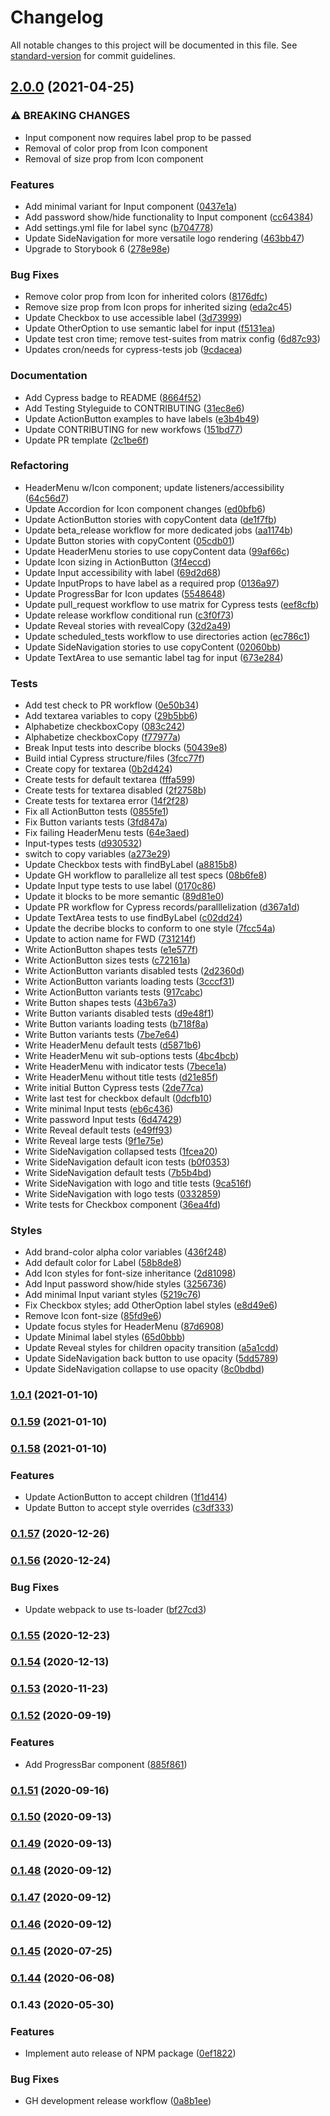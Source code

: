 # Changelog

All notable changes to this project will be documented in this file. See [standard-version](https://github.com/conventional-changelog/standard-version) for commit guidelines.

## [2.0.0](https://github.com/featherweight-design/component-library/compare/@f-design/component-library@1.0.1...@f-design/component-library@2.0.0) (2021-04-25)


### ⚠ BREAKING CHANGES

* Input component now requires label prop to be passed
* Removal of color prop from Icon component
* Removal of size prop from Icon component

### Features

* Add minimal variant for Input component ([0437e1a](https://github.com/featherweight-design/component-library/commit/0437e1a50a0d52a6bbdff87777f2609f4b78dc2a))
* Add password show/hide functionality to Input component ([cc64384](https://github.com/featherweight-design/component-library/commit/cc64384e13dbb8917008432eda582bcd6fd29b8a))
* Add settings.yml file for label sync ([b704778](https://github.com/featherweight-design/component-library/commit/b704778da5500a238975220027d85a122844f1fa))
* Update SideNavigation for more versatile logo rendering ([463bb47](https://github.com/featherweight-design/component-library/commit/463bb47dd4efb1f9f3e2bf67a88f59b066a24822))
* Upgrade to Storybook 6 ([278e98e](https://github.com/featherweight-design/component-library/commit/278e98eedff80341c5654dd3131802abe7c0c3f4))


### Bug Fixes

* Remove color prop from Icon for inherited colors ([8176dfc](https://github.com/featherweight-design/component-library/commit/8176dfc7ddcac36881b5c64e033e6a6de47b0ae8))
* Remove size prop from Icon props for inherited sizing ([eda2c45](https://github.com/featherweight-design/component-library/commit/eda2c45aa857198ca941a41eaf92b02eeb1d39ed))
* Update Checkbox to use accessible label ([3d73999](https://github.com/featherweight-design/component-library/commit/3d739998c69a6fc395e77df00bf8dc5d0e13fcac))
* Update OtherOption to use semantic label for input ([f5131ea](https://github.com/featherweight-design/component-library/commit/f5131ea75285ed7e7b02a78fc5132f7f7a219519))
* Update test cron time; remove test-suites from matrix config ([6d87c93](https://github.com/featherweight-design/component-library/commit/6d87c933d4b48e4c9eb15ac35795962bed488c0f))
* Updates cron/needs for cypress-tests job ([9cdacea](https://github.com/featherweight-design/component-library/commit/9cdacea0d4e6f59e7b1bf5888b38ef9f7e767387))


### Documentation

* Add Cypress badge to README ([8664f52](https://github.com/featherweight-design/component-library/commit/8664f52f26a14a5a7cfce414768e12287307ceb3))
* Add Testing Styleguide to CONTRIBUTING ([31ec8e6](https://github.com/featherweight-design/component-library/commit/31ec8e6e160834ae4f29b817f3561cf9e23ce486))
* Update ActionButton examples to have labels ([e3b4b49](https://github.com/featherweight-design/component-library/commit/e3b4b49b6a8bf239a829ec7e65b20a269c603639))
* Update CONTRIBUTING for new workfows ([151bd77](https://github.com/featherweight-design/component-library/commit/151bd7774f0c77d81b433055064f07ebd1b1ffdd))
* Update PR template ([2c1be6f](https://github.com/featherweight-design/component-library/commit/2c1be6f79349f8095b9298fa833b815fb31a1b20))


### Refactoring

* HeaderMenu w/Icon component; update listeners/accessibility ([64c56d7](https://github.com/featherweight-design/component-library/commit/64c56d741e22bfa9ba292b3e794d7da62f968d73))
* Update Accordion for Icon component changes ([ed0bfb6](https://github.com/featherweight-design/component-library/commit/ed0bfb66c2fbcd7dfb2549158604e8a8fa9ad9ae))
* Update ActionButton stories with copyContent data ([de1f7fb](https://github.com/featherweight-design/component-library/commit/de1f7fbfbb266e4a72066c32933be840f44a1175))
* Update beta_release workflow for more dedicated jobs ([aa1174b](https://github.com/featherweight-design/component-library/commit/aa1174b13b57a6e6cec6f2b3bc91a109b2f7f91c))
* Update Button stories with copyContent ([05cdb01](https://github.com/featherweight-design/component-library/commit/05cdb017701e24bcb1a54674e85d16f6c5078cbb))
* Update HeaderMenu stories to use copyContent data ([99af66c](https://github.com/featherweight-design/component-library/commit/99af66c476096e3d45731f4525afa8776370f92f))
* Update Icon sizing in ActionButton ([3f4eccd](https://github.com/featherweight-design/component-library/commit/3f4eccd86f43edc847d59cb8561c75d4f06eef3a))
* Update Input accessibility with label ([69d2d68](https://github.com/featherweight-design/component-library/commit/69d2d688e9b86b6aac4d7bc0aed7b10c7e9a7ace))
* Update InputProps to have label as a required prop ([0136a97](https://github.com/featherweight-design/component-library/commit/0136a97809d2cb7ea8fd41a6bdbfe20901230b23))
* Update ProgressBar for Icon updates ([5548648](https://github.com/featherweight-design/component-library/commit/554864841651e4672b3a08ec8336f48a3c78a52d))
* Update pull_request workflow to use matrix for Cypress tests ([eef8cfb](https://github.com/featherweight-design/component-library/commit/eef8cfbd0fb476be3ec17818c2b2d2f797c54b76))
* Update release workflow conditional run ([c3f0f73](https://github.com/featherweight-design/component-library/commit/c3f0f73302da11713af5bb8508cdf031aea13960))
* Update Reveal stories with revealCopy ([32d2a49](https://github.com/featherweight-design/component-library/commit/32d2a498172d2336835e82093944c745b04a7b03))
* Update scheduled_tests workflow to use directories action ([ec786c1](https://github.com/featherweight-design/component-library/commit/ec786c1e2935b58466b8f35f5282ed6fffad3f9a))
* Update SideNavigation stories to use copyContent ([02060bb](https://github.com/featherweight-design/component-library/commit/02060bb6c03ac9744a7ca0b295b780eecf215b85))
* Update TextArea to use semantic label tag for input ([673e284](https://github.com/featherweight-design/component-library/commit/673e28411ec32f4349fafcd3460d9dbad9bf6c28))


### Tests

* Add test check to PR workflow ([0e50b34](https://github.com/featherweight-design/component-library/commit/0e50b34a16da399d8585ca103588ea8dbdae2f14))
* Add textarea variables to copy ([29b5bb6](https://github.com/featherweight-design/component-library/commit/29b5bb676fd66f8459abc855618a34340e556c70))
* Alphabetize checkboxCopy ([083c242](https://github.com/featherweight-design/component-library/commit/083c24246ea4a987d7fc5ed6cc2818e0adbdcb16))
* Alphabetize checkboxCopy ([f77977a](https://github.com/featherweight-design/component-library/commit/f77977a65423a27ba676545961cdb73f3096082a))
* Break Input tests into describe blocks ([50439e8](https://github.com/featherweight-design/component-library/commit/50439e8107775f5d521ccad882683412b6912626))
* Build intial Cypress structure/files ([3fcc77f](https://github.com/featherweight-design/component-library/commit/3fcc77fa039ddb4fbdb5ee966a69143a67ec5878))
* Create copy for textarea ([0b2d424](https://github.com/featherweight-design/component-library/commit/0b2d4241aac0b7d9dfcf1ed742062d81e5688f5e))
* Create tests for default textarea ([fffa599](https://github.com/featherweight-design/component-library/commit/fffa5994d7ae70226cd34be6be7a32436d9f87f5))
* Create tests for textarea disabled ([2f2758b](https://github.com/featherweight-design/component-library/commit/2f2758b60b70d4f8e7d5da27d6105fb26b4c3d4c))
* Create tests for textarea error ([14f2f28](https://github.com/featherweight-design/component-library/commit/14f2f281cfa71e0f06cf3f136b4bf3de61c67f6b))
* Fix all ActionButton tests ([0855fe1](https://github.com/featherweight-design/component-library/commit/0855fe171964f990439ed37c961384a83be01d49))
* Fix Button variants tests ([3fd847a](https://github.com/featherweight-design/component-library/commit/3fd847a7ec50af811311ba47bdd86600187d7a90))
* Fix failing HeaderMenu tests ([64e3aed](https://github.com/featherweight-design/component-library/commit/64e3aedc1bb3d6e1df979c17ff4cf370e0a842bc))
* Input-types tests ([d930532](https://github.com/featherweight-design/component-library/commit/d930532c49fd5e50d7d99aa212dad8d3cc947c75))
* switch to copy variables ([a273e29](https://github.com/featherweight-design/component-library/commit/a273e29452a915d2f00991d0905a30a784db626d))
* Update Checkbox tests with findByLabel ([a8815b8](https://github.com/featherweight-design/component-library/commit/a8815b8d2582b9981a759b85b2e3fd90da99032d))
* Update GH workflow to parallelize all test specs ([08b6fe8](https://github.com/featherweight-design/component-library/commit/08b6fe8223d1f72a53c5db906b5de7d12c6c636f))
* Update Input type tests to use label ([0170c86](https://github.com/featherweight-design/component-library/commit/0170c86272d01dd2f258d7ac92d4268091b7964d))
* Update it blocks to be more semantic ([89d81e0](https://github.com/featherweight-design/component-library/commit/89d81e09623c08b4d699f5eaca695b466f8c8a3c))
* Update PR workflow for Cypress records/paralllelization ([d367a1d](https://github.com/featherweight-design/component-library/commit/d367a1dc93c0319dd61c89ad2725d37a1ccac141))
* Update TextArea tests to use findByLabel ([c02dd24](https://github.com/featherweight-design/component-library/commit/c02dd2470021756bf2b6fbe4086f914e62b46837))
* Update the decribe blocks to conform to one style ([7fcc54a](https://github.com/featherweight-design/component-library/commit/7fcc54aa3ef82fa9a5dce7f930a1f0ffe816a3a2))
* Update to action name for FWD ([731214f](https://github.com/featherweight-design/component-library/commit/731214ff913b8acf2203bea9a07db779cac2550a))
* Write ActionButton shapes tests ([e1e577f](https://github.com/featherweight-design/component-library/commit/e1e577ffe669ee68ecea07adb514e0c82337928b))
* Write ActionButton sizes tests ([c72161a](https://github.com/featherweight-design/component-library/commit/c72161a5c6db418c7215e8f5b2c764e40869db05))
* Write ActionButton variants disabled tests ([2d2360d](https://github.com/featherweight-design/component-library/commit/2d2360d478a79c09334407cf47fb472bb2b19f62))
* Write ActionButton variants loading tests ([3cccf31](https://github.com/featherweight-design/component-library/commit/3cccf31262ebd88e045504c10459d37b858fa090))
* Write ActionButton variants tests ([917cabc](https://github.com/featherweight-design/component-library/commit/917cabcb6c678af30ef9c0932576b6c2803b5a08))
* Write Button shapes tests ([43b67a3](https://github.com/featherweight-design/component-library/commit/43b67a36e920ff2211c8afecdeaefce8ec77c60c))
* Write Button variants disabled tests ([d9e48f1](https://github.com/featherweight-design/component-library/commit/d9e48f12a7c69e77619b5214a0eea9802df78f46))
* Write Button variants loading tests ([b718f8a](https://github.com/featherweight-design/component-library/commit/b718f8ab757fc4db2856e5da666bfd4ea0ef2da5))
* Write Button variants tests ([7be7e64](https://github.com/featherweight-design/component-library/commit/7be7e645c2cf514d1e14f71ee218a7808dcdcc92))
* Write HeaderMenu default tests ([d5871b6](https://github.com/featherweight-design/component-library/commit/d5871b60a66f86dc5562ebe114100b47d5b5d28c))
* Write HeaderMenu wit sub-options tests ([4bc4bcb](https://github.com/featherweight-design/component-library/commit/4bc4bcb9f16445483c2e91bdadb15db3d6ed5fb5))
* Write HeaderMenu with indicator tests ([7bece1a](https://github.com/featherweight-design/component-library/commit/7bece1a8204175bff9e2bb185005e0c61cd41c5d))
* Write HeaderMenu without title tests ([d21e85f](https://github.com/featherweight-design/component-library/commit/d21e85f0f6df9ba5db46c49db49ce2a6af923769))
* Write initial Button Cypress tests ([2de77ca](https://github.com/featherweight-design/component-library/commit/2de77caa687857b9866697a844de39723c818576))
* Write last test for checkbox default ([0dcfb10](https://github.com/featherweight-design/component-library/commit/0dcfb107fd9026b245d23149a31ea2b568e8abed))
* Write minimal Input tests ([eb6c436](https://github.com/featherweight-design/component-library/commit/eb6c43663cc5b539e3aecf487a756c422bec55d0))
* Write password Input tests ([6d47429](https://github.com/featherweight-design/component-library/commit/6d47429a324010ef1f7882d9dddb182253d05b83))
* Write Reveal default tests ([e49ff93](https://github.com/featherweight-design/component-library/commit/e49ff935ebf4635bb76446ba15715ef2888cae6a))
* Write Reveal large tests ([9f1e75e](https://github.com/featherweight-design/component-library/commit/9f1e75ee799af99f843ddc78a2c98ce420cbe735))
* Write SideNavigation collapsed tests ([1fcea20](https://github.com/featherweight-design/component-library/commit/1fcea204ef856812567bfd99bbfaa78f252d5a3b))
* Write SideNavigation default icon tests ([b0f0353](https://github.com/featherweight-design/component-library/commit/b0f0353c66fa60314d5e53959af738b82c461ddc))
* Write SideNavigation default tests ([7b5b4bd](https://github.com/featherweight-design/component-library/commit/7b5b4bd70623755674542dc5ec060fb8cfc70a60))
* Write SideNavigation with logo and title tests ([9ca516f](https://github.com/featherweight-design/component-library/commit/9ca516f8a905d40909613f684f8f6a0572d527ad))
* Write SideNavigation with logo tests ([0332859](https://github.com/featherweight-design/component-library/commit/0332859e651c76549723b7559f2ed2b2485b68be))
* Write tests for Checkbox component ([36ea4fd](https://github.com/featherweight-design/component-library/commit/36ea4fd35aa4a65f4efc506e85bf0055d8dd5491))


### Styles

* Add brand-color alpha color variables ([436f248](https://github.com/featherweight-design/component-library/commit/436f24871f211ad6e6ab7325938e2554719871ce))
* Add default color for Label ([58b8de8](https://github.com/featherweight-design/component-library/commit/58b8de823ebdee0c39302fa09de4c71fcab3ccf4))
* Add Icon styles for font-size inheritance ([2d81098](https://github.com/featherweight-design/component-library/commit/2d810983b83c927c291b936f2bcdb7d76e174831))
* Add Input password show/hide styles ([3256736](https://github.com/featherweight-design/component-library/commit/3256736eb974949c750c5999a102524244cf387e))
* Add minimal Input variant styles ([5219c76](https://github.com/featherweight-design/component-library/commit/5219c7675d5eb0534ef7d9b6b8bf3aad016aaee4))
* Fix Checkbox styles; add OtherOption label styles ([e8d49e6](https://github.com/featherweight-design/component-library/commit/e8d49e6baedc140cdf31bb95902f00b741f2b860))
* Remove Icon font-size ([85fd9e6](https://github.com/featherweight-design/component-library/commit/85fd9e6dd5af8b376590ec48fa7bc6926a82faca))
* Update focus styles for HeaderMenu ([87d6908](https://github.com/featherweight-design/component-library/commit/87d6908bc7deddd21016397d57568ec5de8501d1))
* Update Minimal label styles ([65d0bbb](https://github.com/featherweight-design/component-library/commit/65d0bbba04eaae331b537d8cc2d8ed940f2b4fc9))
* Update Reveal styles for children opacity transition ([a5a1cdd](https://github.com/featherweight-design/component-library/commit/a5a1cdd08e25c18b5bcde3a6dc08871e60e9e075))
* Update SideNavigation back button to use opacity ([5dd5789](https://github.com/featherweight-design/component-library/commit/5dd5789fb3b571b917705b3efed13c5241a0c95f))
* Update SideNavigation collapse to use opacity ([8c0bdbd](https://github.com/featherweight-design/component-library/commit/8c0bdbdc20958aaf003c1cca1b1a559d7f1f14a3))

### [1.0.1](https://github.com/featherweight-design/component-library/compare/@f-design/component-library@0.1.59...@f-design/component-library@1.0.1) (2021-01-10)

### [0.1.59](https://github.com/featherweight-design/component-library/compare/@f-design/component-library@0.1.58...@f-design/component-library@0.1.59) (2021-01-10)

### [0.1.58](https://github.com/featherweight-design/component-library/compare/@f-design/component-library@0.1.57...@f-design/component-library@0.1.58) (2021-01-10)


### Features

* Update ActionButton to accept children ([1f1d414](https://github.com/featherweight-design/component-library/commit/1f1d414f2d027b5e5faba8ae22fe176417701b9a))
* Update Button to accept style overrides ([c3df333](https://github.com/featherweight-design/component-library/commit/c3df333a94f3550d5e3d030674083f896480e5e5))

### [0.1.57](https://github.com/featherweight-design/component-library/compare/@f-design/component-library@0.1.56...@f-design/component-library@0.1.57) (2020-12-26)

### [0.1.56](https://github.com/featherweight-design/component-library/compare/@f-design/component-library@0.1.55...@f-design/component-library@0.1.56) (2020-12-24)


### Bug Fixes

* Update webpack to use ts-loader ([bf27cd3](https://github.com/featherweight-design/component-library/commit/bf27cd3083464665944d9cabb723cce0f74ec8c1))

### [0.1.55](https://github.com/featherweight-design/component-library/compare/@f-design/component-library@0.1.54...@f-design/component-library@0.1.55) (2020-12-23)

### [0.1.54](https://github.com/featherweight-design/component-library/compare/@f-design/component-library@0.1.53...@f-design/component-library@0.1.54) (2020-12-13)

### [0.1.53](https://github.com/featherweight-design/component-library/compare/@f-design/component-library@0.1.52...@f-design/component-library@0.1.53) (2020-11-23)

### [0.1.52](https://github.com/featherweight-design/component-library/compare/@f-design/component-library@0.1.51...@f-design/component-library@0.1.52) (2020-09-19)


### Features

* Add ProgressBar component ([885f861](https://github.com/featherweight-design/component-library/commit/885f8619b94a035d561041ad425605538f033a30))

### [0.1.51](https://github.com/featherweight-design/component-library/compare/@f-design/component-library@0.1.50...@f-design/component-library@0.1.51) (2020-09-16)

### [0.1.50](https://github.com/featherweight-design/component-library/compare/@f-design/component-library@0.1.49...@f-design/component-library@0.1.50) (2020-09-13)

### [0.1.49](https://github.com/featherweight-design/component-library/compare/@f-design/component-library@0.1.48...@f-design/component-library@0.1.49) (2020-09-13)

### [0.1.48](https://github.com/featherweight-design/component-library/compare/@f-design/component-library@0.1.47...@f-design/component-library@0.1.48) (2020-09-12)

### [0.1.47](https://github.com/featherweight-design/component-library/compare/@f-design/component-library@0.1.45...@f-design/component-library@0.1.47) (2020-09-12)

### [0.1.46](https://github.com/featherweight-design/component-library/compare/@f-design/component-library@0.1.45...@f-design/component-library@0.1.46) (2020-09-12)

### [0.1.45](https://github.com/featherweight-design/component-library/compare/@f-design/component-library@0.1.44...@f-design/component-library@0.1.45) (2020-07-25)

### [0.1.44](https://github.com/featherweight-design/component-library/compare/@f-design/component-library@0.1.43...@f-design/component-library@0.1.44) (2020-06-08)

### 0.1.43 (2020-05-30)


### Features

* Implement auto release of NPM package ([0ef1822](https://github.com/featherweight-design/component-library/commit/0ef182245f562f10a579c940b5d62545e698fc2b))


### Bug Fixes

* GH development release workflow ([0a8b1ee](https://github.com/featherweight-design/component-library/commit/0a8b1eec41879d2028ba9291ef3f9a0725d5dbad))

